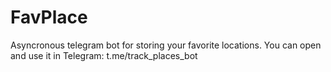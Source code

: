 # FavPlace
Asyncronous telegram bot for storing your favorite locations.
You can open and use it in Telegram: t.me/track_places_bot
